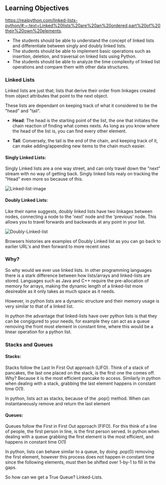 ## Learning Objectives

https://realpython.com/linked-lists-python/#:~:text=Linked%20lists%20are%20an%20ordered,part%20of%20their%20own%20elements.

- The students should be able to understand the concept of linked lists and differentiate between singly and doubly linked lists.
- The students should be able to implement basic operations such as insertion, deletion, and traversal on linked lists using Python.
- The students should be able to analyze the time complexity of linked list operations and compare them with other data structures.


### Linked Lists

Linked lists are just that; lists that derive their order from linkages created from object attributes that point to the next object.

These lists are dependant on keeping track of what it considered to be the "head" and "tail".

- **Head**: The head is the starting point of the list, the one that initiates the chain reaction of finding what comes nexts. As long as you know where the head of the list is, you can find every other element.

- **Tail**: Conversely, the tail is the end of the chain, and keeping track of it, can make adding/appending new items to the chain much easier.

#### Singly Linked Lists:
Singly Linked lists are a one way street, and can only travel down the "next" stream with no way of getting back. Singly linked lists realy on tracking the "Head" even more so because of this.

![Linked-list-image](https://media.geeksforgeeks.org/wp-content/uploads/singly-linkedlist.png)

#### Doubly Linked Lists:
Like their name suggests, doubly linked lists have two linkages between nodes, connecting a node to the 'next' node and the 'previous' node. This allows you to travel forwards and backwards at any point in your list.

![Doubly-Linked-list](https://media.geeksforgeeks.org/wp-content/cdn-uploads/gq/2014/03/DLL1.png)

Browsers histories are examples of Doubly Linked list as you can go back to earlier URL's and then forward to more recent ones

### Why?
So why would we ever use linked lists. In other programming languages there is a stark difference between how lists/arrays and linked-lists are stored. Languages such as Java and C++ require the pre-allocation of memory for arrays, making the dynamic length of a linked-list more desireable as it only takes as much space as it needs. 

However, in python lists are a dynamic structure and their memory usage is very similar to that of a linked list.

In python the advantage that linked-lists have over python lists is that they can be congigured to your needs, for example they can act as a queue removing the front most element in constant time, where this would be a linear operation for a python list.

### Stacks and Queues

#### Stacks: 
Stacks follow the Last In First Out approach (LIFO). Think of a stack of pancakes, the last one placed on the stack, is the first one the comes off. Why? Because it is the most efficient pancake to access. Similarly in python when dealing with a stack, grabbing the last element happens in constant time O(1).

In python, lists act as stacks, because of the .pop() method. When can instantaneously remove and return the last element

#### Queues:
Queues follow the First in First Out approach (FIFO). For this think of a line of people, the first person in line, is the first person served. In python when dealing with a queue grabbing the first element is the most efficient, and happens in constant time O(1)

In python, lists can behave similar to a queue, by doing .pop(0) removing the first element, however this process does not happen in constant time since the following elements, must then be shifted over 1-by-1 to fill in the gaps.

So how can we get a True Queue? Linked-Lists.